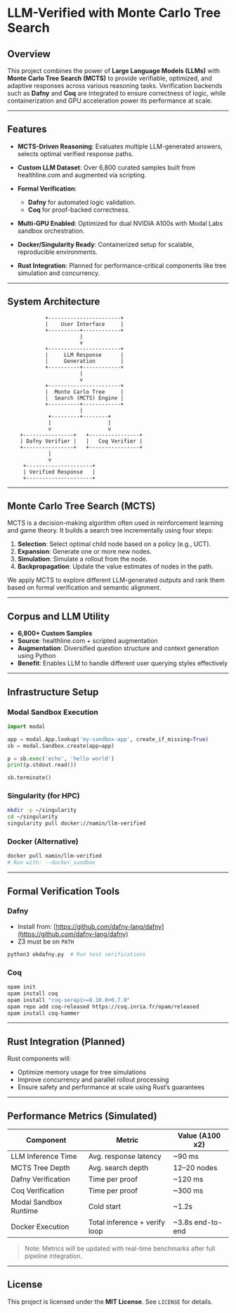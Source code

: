 # LLM-Verified with Monte Carlo Tree Search

## Overview

This project combines the power of **Large Language Models (LLMs)** with **Monte Carlo Tree Search (MCTS)** to provide verifiable, optimized, and adaptive responses across various reasoning tasks. Verification backends such as **Dafny** and **Coq** are integrated to ensure correctness of logic, while containerization and GPU acceleration power its performance at scale.

---

## Features

* **MCTS-Driven Reasoning**: Evaluates multiple LLM-generated answers, selects optimal verified response paths.
* **Custom LLM Dataset**: Over 6,800 curated samples built from healthline.com and augmented via scripting.
* **Formal Verification**:

  * **Dafny** for automated logic validation.
  * **Coq** for proof-backed correctness.
* **Multi-GPU Enabled**: Optimized for dual NVIDIA A100s with Modal Labs sandbox orchestration.
* **Docker/Singularity Ready**: Containerized setup for scalable, reproducible environments.
* **Rust Integration**: Planned for performance-critical components like tree simulation and concurrency.

---

## System Architecture

```plaintext
            +-----------------------+
            |    User Interface     |
            +----------+------------+
                       |
                       v
            +-----------------------+
            |     LLM Response      |
            |     Generation        |
            +----------+------------+
                       |
                       v
            +-----------------------+
            |  Monte Carlo Tree     |
            |  Search (MCTS) Engine |
            +----------+------------+
                       |
             +---------+--------+
             |                  |
             v                  v
    +----------------+   +----------------+
    | Dafny Verifier |   |   Coq Verifier |
    +----------------+   +----------------+
             |
             v
     +---------------------+
     | Verified Response   |
     +---------------------+
```

---

## Monte Carlo Tree Search (MCTS)

MCTS is a decision-making algorithm often used in reinforcement learning and game theory. It builds a search tree incrementally using four steps:

1. **Selection**: Select optimal child node based on a policy (e.g., UCT).
2. **Expansion**: Generate one or more new nodes.
3. **Simulation**: Simulate a rollout from the node.
4. **Backpropagation**: Update the value estimates of nodes in the path.

We apply MCTS to explore different LLM-generated outputs and rank them based on formal verification and semantic alignment.

---

## Corpus and LLM Utility

* **6,800+ Custom Samples**
* **Source**: healthline.com + scripted augmentation
* **Augmentation**: Diversified question structure and context generation using Python
* **Benefit**: Enables LLM to handle different user querying styles effectively

---

## Infrastructure Setup

### Modal Sandbox Execution

```python
import modal

app = modal.App.lookup('my-sandbox-app', create_if_missing=True)
sb = modal.Sandbox.create(app=app)

p = sb.exec('echo', 'hello world')
print(p.stdout.read())

sb.terminate()
```

### Singularity (for HPC)

```bash
mkdir -p ~/singularity
cd ~/singularity
singularity pull docker://namin/llm-verified
```

### Docker (Alternative)

```bash
docker pull namin/llm-verified
# Run with: --docker_sandbox
```

---

## Formal Verification Tools

### Dafny

* Install from: [https://github.com/dafny-lang/dafny](https://github.com/dafny-lang/dafny)
* Z3 must be on `PATH`

```bash
python3 okdafny.py  # Run test verifications
```

### Coq

```bash
opam init
opam install coq
opam install "coq-serapi>=8.10.0+0.7.0"
opam repo add coq-released https://coq.inria.fr/opam/released
opam install coq-hammer
```

---

## Rust Integration (Planned)

Rust components will:

* Optimize memory usage for tree simulations
* Improve concurrency and parallel rollout processing
* Ensure safety and performance at scale using Rust’s guarantees

---

## Performance Metrics (Simulated)

| Component             | Metric                        | Value (A100 x2)   |
| --------------------- | ----------------------------- | ----------------- |
| LLM Inference Time    | Avg. response latency         | \~90 ms           |
| MCTS Tree Depth       | Avg. search depth             | 12–20 nodes       |
| Dafny Verification    | Time per proof                | \~120 ms          |
| Coq Verification      | Time per proof                | \~300 ms          |
| Modal Sandbox Runtime | Cold start                    | \~1.2s            |
| Docker Execution      | Total inference + verify loop | \~3.8s end-to-end |

> Note: Metrics will be updated with real-time benchmarks after full pipeline integration.

---

## License

This project is licensed under the **MIT License**. See `LICENSE` for details.

